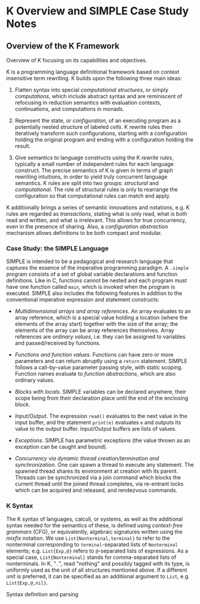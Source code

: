 # K Overview and SIMPLE Case Study Notes


## Overview of the K Framework
Overview of K focusing on its capabilities and objectives.

K is a programming language definitional framework based on context insensitive term rewriting. K builds upon the following three main ideas:

1. Flatten syntax into special *computational structures*, or simply *computations*, which include abstract syntax and are reminiscent of refocusing in reduction semantics with evaluation contexts, continuations, and computations in monads.

2. Represent the state, or *configuration*, of an executing program as a potentially nested structure of labeled *cells*. K rewrite rules then iteratively transform such configurations, starting with a configuration holding the original program and ending with a configuration holding the result.

3. Give semantics to language constructs using the K *rewrite rules*, typically a small number of independent rules for each language construct. The precise semantics of K is given in terms of graph rewriting intuitions, in order to yield truly concurrent language semantics. K rules are split into two groups: *structural* and *computational*. The role of structural rules is only to rearrange the configuration so that computational rules can match and apply.

K additionally brings a series of semantic innovations and notations, e.g. K rules are regarded as *transactions*, stating what is only read, what is both read and written, and what is irrelevant. This allows for true concurrency, even in the presence of sharing. Also, a *configuration abstraction* mechanism allows definitions to be both compact and modular.

### Case Study: the SIMPLE Language
SIMPLE is intended to be a pedagogical and research language that captures the essence of the imperative programming paradigm. A `.simple` program consists of a set of global variable  declarations and function definitions. Like in C, functions cannot be nested and each program must have one function called `main`, which is invoked when the program is executed. SIMPLE also includes the following features in addition to the conventional imperative expression and statement constructs:

* *Multidimensional arrays and array references*. An array evaluates to an array reference, which is a special value holding a location (where the elements of the array start) together with the size of the array; the elements of the array can be array references themselves. Array references are *ordinary values*, i.e. they can be assigned to variables and passed/received by functions.

* *Functions and function values*. Functions can have zero or more parameters and can return abruptly using a `return` statement. SIMPLE follows a call-by-value parameter passing style, with static scoping. Function names evaluate to *function abstractions*, which are also ordinary values.

* *Blocks with locals*. SIMPLE variables can be declared anywhere, their scope being from their declaration place until the end of the enclosing block.

* *Input/Output*. The expression `read()` evaluates to the next value in the input buffer, and the statement `print(e)` evaluates `e` and outputs its value to the output buffer. Input/Output buffers are lists of values.

* *Exceptions*. SIMPLE has parametric exceptions (the value thrown as an exception can be caught and bound).

* *Concurrency via dynamic thread creation/termination and synchronization*. One can spawn a thread to execute any statement. The spawned thread shares its environment at creation with its parent. Threads can be synchronized via a join command which blocks the current thread until the joined thread completes, via re-entrant locks which can be acquired and released, and rendezvous commands.

### K Syntax
The K syntax of languages, calculi, or systems, as well as the additional syntax needed for the semantics of these, is defined using *context-free grammars* (CFG), or equivalently, algebraic signatures written using the *mixfix* notation. We use `List{Nonterminal,terminal}` to refer to the nonterminal corresponding to `terminal`-separated lists of `Nonterminal` elements; e.g. `List{Exp,@}` refers to `@`-separated lists of expressions. As a special case, `List{Nonterminal}` stands for comma-separated lists of nonterminals. In K, "`.`", read "nothing" and possibly tagged with its type, is uniformly used as the unit of all structures mentioned above. If a different unit is preferred, it can be specified as an additional argument to `List`, e.g. `List{Exp,@,nil}`.

Syntax definition and parsing 













